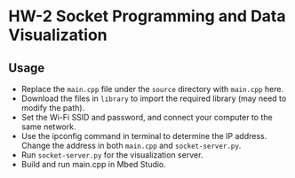 # HW-2 Socket Programming and Data Visualization
## Usage
- Replace the ```main.cpp``` file under the ```source``` directory with ```main.cpp``` here.
- Download the files in ```library``` to import the required library (may need to modify the path).
- Set the Wi-Fi SSID and password, and connect your computer to the same network.
- Use the ipconfig command in terminal to determine the IP address. Change the address in both ```main.cpp``` and ```socket-server.py```.
- Run ```socket-server.py``` for the visualization server.
- Build and run main.cpp in Mbed Studio.
